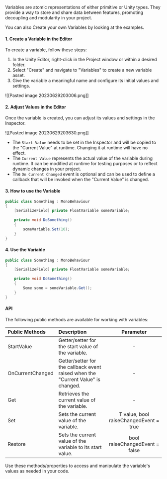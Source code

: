 
Variables are atomic representations of either primitive or Unity types. They provide a way to store and share data between features, promoting decoupling and modularity in your project.

You can also Create your own Variables by looking at the examples.

#### 1. Create a Variable in the Editor

To create a variable, follow these steps:

1. In the Unity Editor, right-click in the Project window or within a desired folder.
2. Select "Create" and navigate to "Variables" to create a new variable asset.
3. Give the variable a meaningful name and configure its initial values and settings.

![[Pasted image 20230629203006.png]]

#### 2. Adjust Values in the Editor

Once the variable is created, you can adjust its values and settings in the Inspector.

![[Pasted image 20230629203630.png]]

- The ``Start Value`` needs to be set in the Inspector and will be copied to the "Current Value" at runtime. Changing it at runtime will have no effect.
- The ``Current Value`` represents the actual value of the variable during runtime. It can be modified at runtime for testing purposes or to reflect dynamic changes in your project.
- The ``On Current Changed`` event is optional and can be used to define a callback that will be invoked when the "Current Value" is changed. 

#### 3. How to use the Variable

```csharp
public class Something : MonoBehaviour
{
	[SerializeField] private FloatVariable someVariable;  
	  
	private void DoSomething()
	{
		someVariable.Set(10);
	}
}
```

#### 4. Use the Variable

```csharp
public class Something : MonoBehaviour
{
	[SerializeField] private FloatVariable someVariable;  
	  
	private void DoSomething()
	{
		Some some = someVariable.Get();
	}
}
```

#### API

The following public methods are available for working with variables:

| Public Methods | Description | Parameter |
| :------- | :------ | :------: |
| StartValue | Getter/setter for the start value of the variable. | - |
| OnCurrentChanged | Getter/setter for the callback event raised when the "Current Value" is changed. | - |
| Get | Retrieves the current value of the variable. | - |
| Set | Sets the current value of the variable. | T value, bool raiseChangedEvent = true |
| Restore | Sets the current value of the variable to its start value. | bool raiseChangedEvent = false |

Use these methods/properties to access and manipulate the variable's values as needed in your code.